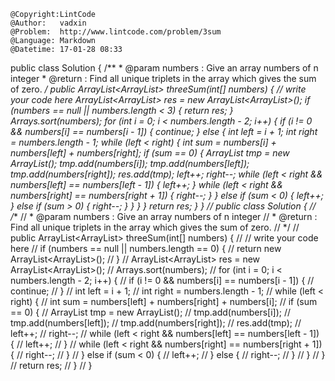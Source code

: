 ```
@Copyright:LintCode
@Author:   vadxin
@Problem:  http://www.lintcode.com/problem/3sum
@Language: Markdown
@Datetime: 17-01-28 08:33
```

public class Solution {
    /**
     * @param numbers : Give an array numbers of n integer
     * @return : Find all unique triplets in the array which gives the sum of zero.
     */
    public ArrayList<ArrayList<Integer>> threeSum(int[] numbers) {
        // write your code here
        ArrayList<ArrayList<Integer>> res = new ArrayList<ArrayList<Integer>>();
        if (numbers == null || numbers.length < 3) {
            return res;
        }
        Arrays.sort(numbers);
        for (int i = 0; i < numbers.length - 2; i++) {
            if (i != 0 && numbers[i] == numbers[i - 1]) {
                continue;
            } else {
                int left = i + 1;
                int right = numbers.length - 1;
                while (left < right) {
                    int sum = numbers[i] + numbers[left] + numbers[right];
                    if (sum == 0) {
                        ArrayList<Integer> tmp = new ArrayList<Integer>();
                        tmp.add(numbers[i]);
                        tmp.add(numbers[left]);
                        tmp.add(numbers[right]);
                        res.add(tmp);
                        left++;
                        right--;
                        while (left < right && numbers[left] == numbers[left - 1]) {
                            left++;
                        }
                        while (left < right && numbers[right] == numbers[right + 1]) {
                            right--;
                        }
                    } else if (sum < 0) {
                        left++;
                    } else if (sum > 0) {
                        right--;
                    }
                }
            }
        }
        return res;
    }
}
// public class Solution {
//     /**
//      * @param numbers : Give an array numbers of n integer
//      * @return : Find all unique triplets in the array which gives the sum of zero.
//      */
//     public ArrayList<ArrayList<Integer>> threeSum(int[] numbers) {
//         // write your code here
//         if (numbers == null || numbers.length == 0) {
//             return new ArrayList<ArrayList<Integer>>();
//         }
//         ArrayList<ArrayList<Integer>> res = new ArrayList<ArrayList<Integer>>();
//         Arrays.sort(numbers);
//         for (int i = 0; i < numbers.length - 2; i++) {
//             if (i != 0 && numbers[i] == numbers[i - 1]) {
//                 continue;
//             }
//             int left = i + 1;
//             int right = numbers.length - 1;
//             while (left < right) {
//                 int sum = numbers[left] + numbers[right] + numbers[i];
//                 if (sum == 0) {
//                     ArrayList<Integer> tmp = new ArrayList<Integer>();
//                     tmp.add(numbers[i]);
//                     tmp.add(numbers[left]);
//                     tmp.add(numbers[right]);
//                     res.add(tmp);
//                     left++;
//                     right--;
//                     while (left < right && numbers[left] == numbers[left - 1]) {
//                         left++;
//                     }
//                     while (left < right && numbers[right] == numbers[right + 1]) {
//                         right--;
//                     }
//                 } else if (sum < 0) {
//                     left++;
//                 } else {
//                     right--;
//                 }
//             }
//         }
//         return res;
//     }
// }